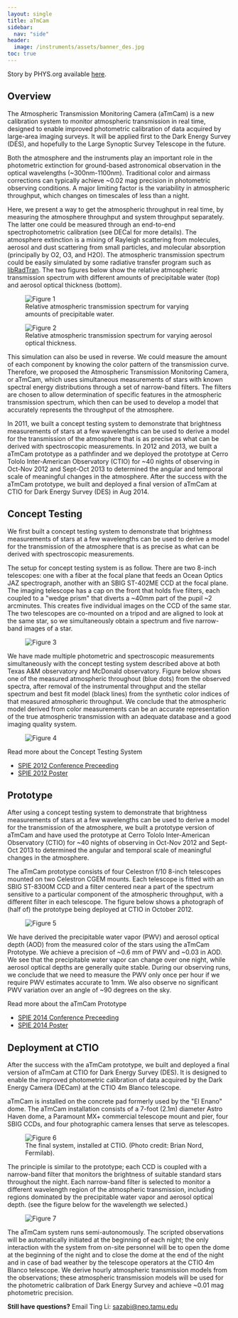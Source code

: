 ```yaml
---
layout: single
title: aTmCam
sidebar:
  nav: "side"
header:
  image: /instruments/assets/banner_des.jpg
toc: true
---
```

Story by PHYS.org available [here](https://phys.org/news/2014-10-grad-student-atmcam-cosmic-insight.html).
## Overview
The Atmospheric Transmission Monitoring Camera (aTmCam) is a new calibration system to monitor atmospheric transmission in real time, designed to enable improved photometric calibration of data acquired by large-area imaging surveys. It will be applied first to the Dark Energy Survey (DES), and hopefully to the Large Synoptic Survey Telescope in the future.

Both the atmosphere and the instruments play an important role in the photometric extinction for ground-based astronomical observation in the optical wavelengths (~300nm-1100nm). Traditional color and airmass corrections can typically achieve ~0.02 mag precision in photometric observing conditions. A major limiting factor is the variability in atmospheric throughput, which changes on timescales of less than a night.

Here, we present a way to get the atmospheric throughput in real time, by measuring the atmosphere throughput and system throughput separately. The latter one could be measured through an end-to-end spectrophotometric calibration (see DECal for more details). The atmosphere extinction is a mixing of Rayleigh scattering from molecules, aerosol and dust scattering from small particles, and molecular absorption (principally by O2, O3, and H2O). The atmospheric transmission spectrum could be easily simulated by some radiative transfer program such as [libRadTran](http://www.libradtran.org). The two figures below show the relative atmospheric transmission spectrum with different amounts of precipitable water (top) and aerosol optical thickness (bottom).

<figure>
  <img src="../assets/atmcam1.png" alt="Figure 1">
  <figcaption>Relative atmospheric transmission spectrum for varying amounts of precipitable water.</figcaption>
</figure>

<figure>
  <img src="../assets/atmcam2.png" alt="Figure 2">
  <figcaption>Relative atmospheric transmission spectrum for varying aerosol optical thickness.</figcaption>
</figure>

This simulation can also be used in reverse. We could measure the amount of each component by knowing the color pattern of the transmission curve. Therefore, we proposed the Atmospheric Transmission Monitoring Camera, or aTmCam, which uses simultaneous measurements of stars with known spectral energy distributions through a set of narrow-band filters. The filters are chosen to allow determination of specific features in the atmospheric transmission spectrum, which then can be used to develop a model that accurately represents the throughput of the atmosphere.

In 2011, we built a concept testing system to demonstrate that brightness measurements of stars at a few wavelengths can be used to derive a model for the transmission of the atmosphere that is as precise as what can be derived with spectroscopic measurements. In 2012 and 2013, we built a aTmCam prototype as a pathfinder and we deployed the prototype at Cerro Tololo Inter-American Observatory (CTIO) for ~40 nights of observing in Oct-Nov 2012 and Sept-Oct 2013 to determined the angular and temporal scale of meaningful changes in the atmosphere. After the success with the aTmCam prototype, we built and deployed a final version of aTmCam at CTIO for Dark Energy Survey (DES) in Aug 2014.

## Concept Testing
We first built a concept testing system to demonstrate that brightness measurements of stars at a few wavelengths can be used to derive a model for the transmission of the atmosphere that is as precise as what can be derived with spectroscopic measurements.

The setup for concept testing system is as follow. There are two 8-inch telescopes: one with a fiber at the focal plane that feeds an Ocean Optics JAZ spectrograph, another with an SBIG ST-402ME CCD at the focal plane. The imaging telescope has a cap on the front that holds five filters, each coupled to a "wedge prism" that diverts a ~40mm part of the pupil ~2 arcminutes. This creates five individual images on the CCD of the same star. The two telescopes are co-mounted on a tripod and are aligned to look at the same star, so we simultaneously obtain a spectrum and five narrow-band images of a star.

<figure>
  <img src="../assets/atmcam3.png" alt="Figure 3">
</figure>

We have made multiple photometric and spectroscopic measurements simultaneously with the concept testing system described above at both Texas A&M observatory and McDonald observatory. Figure below shows one of the measured atmospheric throughout (blue dots) from the observed spectra, after removal of the instrumental throughput and the stellar spectrum and best fit model (black lines) from the synthetic color indices of that measured atmospheric throughput. We conclude that the atmospheric model derived from color measurements can be an accurate representation of the true atmospheric transmission with an adequate database and a good imaging quality system.

<figure>
  <img src="../assets/atmcam4.png" alt="Figure 4">
</figure>

Read more about the Concept Testing System
- [SPIE 2012 Conference Preceeding](../assets/aTmcam_SPIE2012_Li.pdf)
- [SPIE 2012 Poster](../assets/aTmcam_SPIE2012_Li_poster.pdf)

## Prototype
After using a concept testing system to demonstrate that brightness measurements of stars at a few wavelengths can be used to derive a model for the transmission of the atmosphere, we built a prototype version of aTmCam and have used the prototype at Cerro Tololo Inter-American Observatory (CTIO) for ~40 nights of observing in Oct-Nov 2012 and Sept-Oct 2013 to determined the angular and temporal scale of meaningful changes in the atmosphere.

The aTmCam prototype consists of four Celestron f/10 8-inch telescopes mounted on two Celestron CGEM mounts. Each telescope is fitted with an SBIG ST-8300M CCD and a filter centered near a part of the spectrum sensitive to a particular component of the atmospheric throughput, with a different filter in each telescope. The figure below shows a photograph of (half of) the prototype being deployed at CTIO in October 2012.

<figure>
  <img src="../assets/atmcam5.png" alt="Figure 5">
</figure>

We have derived the precipitable water vapor (PWV) and aerosol optical depth (AOD) from the measured color of the stars using the aTmCam Prototype. We achieve a precision of ~0.6 mm of PWV and ~0.03 in AOD. We see that the precipitable water vapor can change over one night, while aerosol optical depths are generally quite stable. During our observing runs, we conclude that we need to measure the PWV only once per hour if we require PWV estimates accurate to 1mm. We also observe no significant PWV variation over an angle of ~90 degrees on the sky.

Read more about the aTmCam Prototype
- [SPIE 2014 Conference Preceeding](../assets/Li_SPIE2014_v7.pdf)
- [SPIE 2014 Poster](LI_SPIE2014_poster.pdf)

## Deployment at CTIO
After the success with the aTmCam prototype, we built and deployed a final version of aTmCam at CTIO for Dark Energy Survey (DES). It is designed to enable the improved photometric calibration of data acquired by the Dark Energy Camera (DECam) at the CTIO 4m Blanco telescope.

aTmCam is installed on the concrete pad formerly used by the "El Enano" dome. The aTmCam installation consists of a 7-foot (2.1m) diameter Astro Haven dome, a Paramount MX+ commercial telescope mount and pier, four SBIG CCDs, and four photographic camera lenses that serve as telescopes.

<figure>
  <img src="../assets/atmcam6.png" alt="Figure 6">
  <figcaption>The final system, installed at CTIO. (Photo credit: Brian Nord, Fermilab).</figcaption>
</figure>

The principle is similar to the prototype; each CCD is coupled with a narrow-band filter that monitors the brightness of suitable standard stars throughout the night. Each narrow-band filter is selected to monitor a different wavelength region of the atmospheric transmission, including regions dominated by the precipitable water vapor and aerosol optical depth. (see the figure below for the wavelength we selected.)

<figure>
  <img src="../assets/atmcam7.png" alt="Figure 7">
</figure>

The aTmCam system runs semi-autonomously. The scripted observations will be automatically initiated at the beginning of each night; the only interaction with the system from on-site personnel will be to open the dome at the beginning of the night and to close the dome at the end of the night and in case of bad weather by the telescope operators at the CTIO 4m Blanco telescope. We derive hourly atmospheric transmission models from the observations; these atmospheric transmission models will be used for the photometric calibration of Dark Energy Survey and achieve ~0.01 mag photometric precision.

**Still have questions?** Email Ting Li: sazabi@neo.tamu.edu
